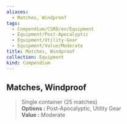 ```yaml
---
aliases:
  - Matches, Windproof
tags:
  - Compendium/CSRD/en/Equipment
  - Equipment/Post-Apocalyptic
  - Equipment/Utility-Gear
  - Equipment/Value/Moderate
title: Matches, Windproof
collection: Equipment
kind: Compendium
---
```

## Matches, Windproof  
  
>Single container (25 matches)  
> **Options :** Post-Apocalyptic, Utility Gear  
> **Value :** Moderate